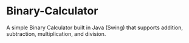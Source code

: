 # Binary-Calculator
A simple Binary Calculator built in Java (Swing) that supports addition, subtraction, multiplication, and division.
